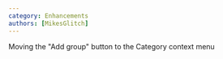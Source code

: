 ```yaml
---
category: Enhancements
authors: [MikesGlitch]
---
```


Moving the "Add group" button to the Category context menu

